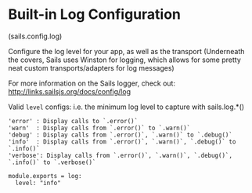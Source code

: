 
Built-in Log Configuration
==========================
(sails.config.log)

Configure the log level for your app, as well as the transport
(Underneath the covers, Sails uses Winston for logging, which
allows for some pretty neat custom transports/adapters for log messages)

For more information on the Sails logger, check out:
http://links.sailsjs.org/docs/config/log

Valid `level` configs:
i.e. the minimum log level to capture with sails.log.*()
```
'error'	: Display calls to `.error()`
'warn'	: Display calls from `.error()` to `.warn()`
'debug'	: Display calls from `.error()`, `.warn()` to `.debug()`
'info'	: Display calls from `.error()`, `.warn()`, `.debug()` to `.info()`
'verbose': Display calls from `.error()`, `.warn()`, `.debug()`, `.info()` to `.verbose()`
```

    module.exports = log:
      level: "info"
